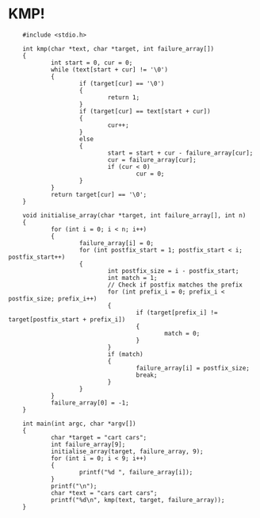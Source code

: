 # KMP!

        #include <stdio.h>

        int kmp(char *text, char *target, int failure_array[])
        {
                int start = 0, cur = 0;
                while (text[start + cur] != '\0')
                {
                        if (target[cur] == '\0')
                        {
                                return 1;
                        }
                        if (target[cur] == text[start + cur])
                        {
                                cur++;
                        }
                        else
                        {
                                start = start + cur - failure_array[cur];
                                cur = failure_array[cur];
                                if (cur < 0)
                                        cur = 0;
                        }
                }
                return target[cur] == '\0';
        }

        void initialise_array(char *target, int failure_array[], int n)
        {
                for (int i = 0; i < n; i++)
                {
                        failure_array[i] = 0;
                        for (int postfix_start = 1; postfix_start < i; postfix_start++)
                        {
                                int postfix_size = i - postfix_start;
                                int match = 1;
                                // Check if postfix matches the prefix
                                for (int prefix_i = 0; prefix_i < postfix_size; prefix_i++)
                                {
                                        if (target[prefix_i] != target[postfix_start + prefix_i])
                                        {
                                                match = 0;
                                        }
                                }
                                if (match)
                                {
                                        failure_array[i] = postfix_size;
                                        break;
                                }
                        }
                }
                failure_array[0] = -1;
        }

        int main(int argc, char *argv[])
        {
                char *target = "cart cars";
                int failure_array[9];
                initialise_array(target, failure_array, 9);
                for (int i = 0; i < 9; i++)
                {
                        printf("%d ", failure_array[i]);
                }
                printf("\n");
                char *text = "cars cart cars";
                printf("%d\n", kmp(text, target, failure_array));
        }
